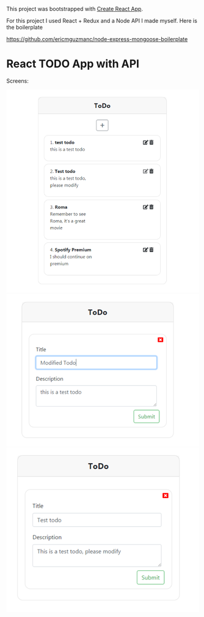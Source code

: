 This project was bootstrapped with [Create React App](https://github.com/facebook/create-react-app).


For this project I used React + Redux and a Node API I made myself.
Here is the boilerplate 

https://github.com/ericmguzmanc/node-express-mongoose-boilerplate


# React TODO App with API

Screens:

![Todo list](https://raw.githubusercontent.com/ericmguzmanc/react-todo-with-api/master/showroom/react-todo-with-api-pic1.PNG)
![Modify Todo](https://raw.githubusercontent.com/ericmguzmanc/react-todo-with-api/master/showroom/react-todo-with-api-pic2.PNG)
![Create Todo](https://raw.githubusercontent.com/ericmguzmanc/react-todo-with-api/master/showroom/react-todo-with-api-pic3.PNG)

